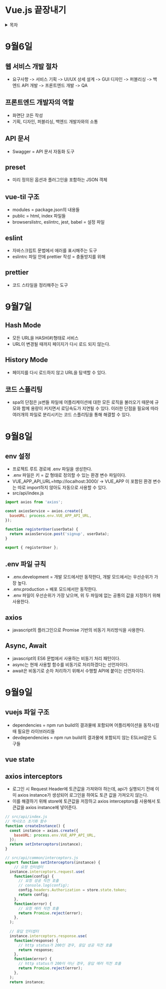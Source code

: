 # Vue.js 끝장내기
<details>
    <summary>목차</summary>
 
- [9월6일](#9월6일)
  * [웹 서비스 개발 절차](#웹-서비스-개발-절차)
  * [프론트엔드 개발자의 역할](#프론트엔드-개발자의-역할)
  * [API 문서](#API-문서)
- [9월7일](#9월7일)
  * [Hash Mode](#Hash-Mode)
  * [History Mode](#History-Mode)
  * [코드 스플리팅](#코드-스플리팅)
- [9월8일](#9월8일)
  * [env 설정](#env-설정)
  * [.env 파일 규칙](#.env-파일-규칙)
  * [axios](#axios)
  * [Async, Await](#Async,-Await)
- [9월9일](#9월9일)
  * [vuejs 파일 구조](#vuejs-파일-구조)
  * [vue state](#vue-state)
  * [axios interceptors](#axios-interceptors)

</details>

# 9월6일
## 웹 서비스 개발 절차
- 요구사항 -> 서비스 기획 -> UI/UX 상세 설계 -> GUI 디자인 -> 퍼블리싱 -> 백엔드 API 개발 -> 프론트엔드 개발 -> QA

## 프론트엔드 개발자의 역할
- 화면단 코든 작성
- 기획, 디자인, 퍼블리싱, 백엔드 개발자와의 소통

## API 문서
- Swagger = API 문서 자동화 도구

## preset
- 미리 정의된 옵션과 플러그인을 포함하는 JSON 객체

## vue-til 구조
- modules = package.json의 내용들
- public = html, index 파일들
- browserslistrc, eslintrc, jest, babel = 설정 파일

## eslint
- 자바스크립트 문법에서 에러를 표시해주는 도구
- eslintrc 파일 안에 prettier 작성 = 충돌방지를 위해

## prettier
- 코드 스타일을 정리해주는 도구

# 9월7일
## Hash Mode
- 모든 URL을 HASH(#)형태로 서비스
- URL이 변경될 때까지 페이지가 다시 로드 되지 않는다.

## History Mode
- 페이지를 다시 로드하지 않고 URL을 탐색할 수 있다.

## 코드 스플리팅
- spa의 단점은 js번들 파일에 어플리케이션에 대한 모든 로직을 불러오기 때문에 규모와 함께 용량이 커지면서 로딩속도가 지연될 수 있다. 이러한 단점을 필요에 따라 여러개의 파일로 분리시키는 코드 스플리팅을 통해 해결할 수 있다.

# 9월8일
## env 설정
- 프로젝트 루트 경로에 .env 파일을 생성한다.
- .env 파일은 키 = 값 형태로 정의할 수 있는 환경 변수 파일이다.
- VUE_APP_API_URL=http://localhost:3000/ -> VUE_APP 이 포함된 환경 변수는 따로 import하지 않아도 자동으로 사용할 수 있다.
- src/api/index.js
~~~javascript
import axios from 'axios';

const axiosService = axios.create({
  baseURL: process.env.VUE_APP_API_URL,
});

function registerUser(userData) {
  return axiosService.post('signup', userData);
}

export { registerUser };
~~~

## .env 파일 규칙
- .env.development = 개발 모드에서만 동작한다, 개발 모드에서는 우선순위가 가장 높다.
- .env.production = 배포 모드에서만 동작한다.
- .env 파일이 우선순위가 가장 낮으며, 위 두 파일에 없는 공통의 값을 지정하기 위해 사용한다.

## axios
- javascript의 플러그인으로 Promise 기반의 비동기 처리방식을 사용한다.

## Async, Await
- javascript의 ES6 문법에서 사용하는 비동기 처리 패턴이다.
- async는 현재 사용할 함수를 비동기로 처리하겠다는 선언자이다.
- await은 비동기로 순차 처리하기 위해서 수행할 API에 붙이는 선언자이다.

# 9월9일
## vuejs 파일 구조
- dependencies = npm run build의 결과물에 포함되며 어플리케이션을 동작시킬 때 필요한 라이브러리들
- devdependencies = npm run build의 결과물에 포함되지 않는 ESLint같은 도구들

## vue state

## axios interceptors
-  로그인 시 Request Header에 토큰값을 가져와야 하는데, api가 실행되기 전에 이미 axios instance가 생성되어 로그인을 하여도 토큰 값을 가져오지 않는다.
-  이를 해결하기 위해 store에 토큰값을 저장하고 axios interceptors를 사용해서 토큰값을 axios instance에 넣어준다.
~~~javascript
// src/api/index.js
// 액시오스 초기화 함수
function createInstance() {
  const instance = axios.create({
    baseURL: process.env.VUE_APP_API_URL,
  });
  return setInterceptors(instance);
}

// src/api/common/interceptors.js
export function setInterceptors(instance) {
    // 요청 인터셉터
  instance.interceptors.request.use(
    function(config) {
      // 요청 성공 직전 호출
      // console.log(config);
      config.headers.Authorization = store.state.token;
      return config;
    },
    function(error) {
      // 요청 에러 직전 호출
      return Promise.reject(error);
    },
  );
  
  // 응답 인터셉터
  instance.interceptors.response.use(
    function(response) {
      // http status가 200인 경우, 응답 성공 직전 호출
      return response;
    },
    function(error) {
      // http status가 200이 아닌 경우, 응답 에러 직전 호출
      return Promise.reject(error);
    },
  );
  return instance;
~~~
